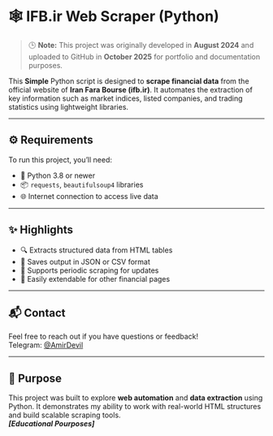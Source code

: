 # 🕸️ IFB.ir Web Scraper (Python)

> 🕒 **Note:** This project was originally developed in **August 2024** and uploaded to GitHub in **October 2025** for portfolio and documentation purposes.

This **Simple** Python script is designed to **scrape financial data** from the official website of **Iran Fara Bourse (ifb.ir)**. It automates the extraction of key information such as market indices, listed companies, and trading statistics using lightweight libraries.

---

## ⚙️ Requirements

To run this project, you’ll need:

- 🐍 Python 3.8 or newer  
- 📦 `requests`, `beautifulsoup4` libraries  
- 🌐 Internet connection to access live data

---

## ✨ Highlights

- 🔍 Extracts structured data from HTML tables  
- 📁 Saves output in JSON or CSV format  
- 🔄 Supports periodic scraping for updates  
- 🧩 Easily extendable for other financial pages

---

## 📬 Contact

Feel free to reach out if you have questions or feedback!  
Telegram: [@AmirDevil](https://t.me/AmirDevil)

---

## 🚀 Purpose

This project was built to explore **web automation** and **data extraction** using Python. It demonstrates my ability to work with real-world HTML structures and build scalable scraping tools.<br/>**_[Educational Pourposes]_**
